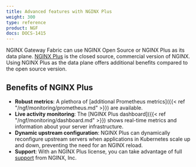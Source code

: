 ```yaml
---
title: Advanced features with NGINX Plus
weight: 300
type: reference
product: NGF
docs: DOCS-1415
---
```


NGINX Gateway Fabric can use NGINX Open Source or NGINX Plus as its data plane. [NGINX Plus](https://www.nginx.com/products/nginx/) is the closed source, commercial version of NGINX. Using NGINX Plus as the data plane offers additional benefits compared to the open source version.

## Benefits of NGINX Plus

- **Robust metrics**: A plethora of [additional Prometheus metrics]({{< ref "/ngf/monitoring/prometheus.md" >}}) are available.
- **Live activity monitoring**: The [NGINX Plus dashboard]({{< ref "/ngf/monitoring/dashboard.md" >}}) shows real-time metrics and information about your server infrastructure.
- **Dynamic upstream configuration**: NGINX Plus can dynamically reconfigure upstream servers when applications in Kubernetes scale up and down, preventing the need for an NGINX reload.
- **Support**: With an NGINX Plus license, you can take advantage of full [support](https://my.f5.com/manage/s/article/K000140156/) from NGINX, Inc.
